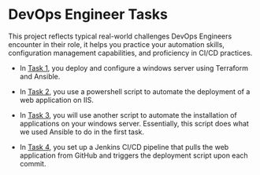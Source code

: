 # DevOps Engineer Tasks

This project reflects typical real-world challenges DevOps Engineers encounter in their role, it helps you practice your automation skills, configuration management capabilities, and proficiency in CI/CD practices.

- In [Task 1](./Task-1-Environment-Setup/), you deploy and configure a windows server using Terraform and Ansible.

- In [Task 2](./Task-2-Scripting-and-Automation/), you use a powershell script to automate the deployment of a web application on IIS.

- In [Task 3](./Task-3-Configuration-Management/), you will use another script to automate the installation of applications on your windows server. Essentially, this script does what we used Ansible to do in the first task.

- In [Task 4](./Task-4-CI-CD-Pipeline-Setup/), you set up a Jenkins CI/CD pipeline that pulls the web application from GitHub and triggers the deployment script upon each commit.